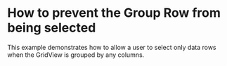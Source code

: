 # How to prevent the Group Row from being selected


<p>This example demonstrates how to allow a user to select only data rows when the GridView is grouped by any columns.</p>

<br/>


